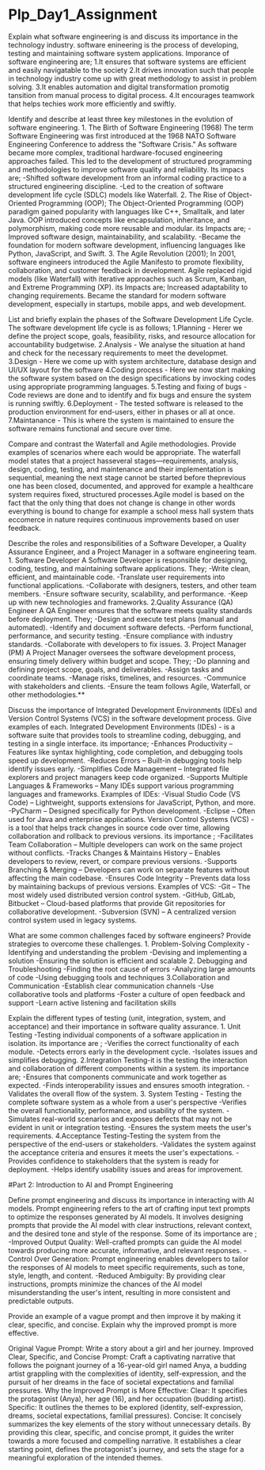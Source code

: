 # Plp_Day1_Assignment
Explain what software engineering is and discuss its importance in the technology industry. software enineering is the process of developing, testing and maintaining software system applications. Imporance of software engineering are; 1.It ensures that software systems are efficient and easily navigatable to the society 2.It drives innovation such that people in technology industry come up with great methodology to assist in problem solving. 3.It enables automation and digital transformation promotig tansition from manual process to digital process. 4.It encourages teamwork that helps techies work more efficiently and swiftly.

Identify and describe at least three key milestones in the evolution of software engineering. 1. The Birth of Software Engineering (1968) The term Software Engineering was first introduced at the 1968 NATO Software Engineering Conference to address the "Software Crisis." As software became more complex, traditional hardware-focused engineering approaches failed. This led to the development of structured programming and methodologies to improve software quality and reliability. Its impacs are; -Shifted software development from an informal coding practice to a structured engineering discipline. -Led to the creation of software development life cycle (SDLC) models like Waterfall. 2. The Rise of Object-Oriented Programming (OOP); The Object-Oriented Programming (OOP) paradigm gained popularity with languages like C++, Smalltalk, and later Java. OOP introduced concepts like encapsulation, inheritance, and polymorphism, making code more reusable and modular. its Impacts are; -Improved software design, maintainability, and scalability. -Became the foundation for modern software development, influencing languages like Python, JavaScript, and Swift. 3. The Agile Revolution (2001); In 2001, software engineers introduced the Agile Manifesto to promote flexibility, collaboration, and customer feedback in development. Agile replaced rigid models (like Waterfall) with iterative approaches such as Scrum, Kanban, and Extreme Programming (XP). its Impacts are; Increased adaptability to changing requirements. Became the standard for modern software development, especially in startups, mobile apps, and web development.

List and briefly explain the phases of the Software Development Life Cycle. The software development life cycle is as follows; 1.Planning - Herer we define the project scope, goals, feasibility, risks, and resource allocation for accountability budgetwise. 2.Analysis - We analyse the situation at hand and check for the necessary requirements to meet the developmet. 3.Design - Here we come up with system architecture, database design and UI/UX layout for the software 4.Coding process - Here we now start making the software system based on the design specifications by invocking codes using appropriate programming languages. 5.Testing and fixing of bugs - Code reviews are done and to identify and fix bugs and ensure the system is running swiftly. 6.Deployment - The tested software is released to the production environment for end-users, either in phases or all at once. 7.Maintanance - This is where the system is maintained to ensure the software remains functional and secure over time.

Compare and contrast the Waterfall and Agile methodologies. Provide examples of scenarios where each would be appropriate. The waterfall model states that a project hasseveral stages—requirements, analysis, design, coding, testing, and maintenance and their implementation is sequential, meaning the next stage cannot be started before theprevious one has been closed, documented, and approved for example a healthcare system requires fixed, structured processes.Agile model is based on the fact that the only thing that does not change is change in other words everything is bound to change for example a school mess hall system thats eccomerce in nature requires continuous improvements based on user feedback.

Describe the roles and responsibilities of a Software Developer, a Quality Assurance Engineer, and a Project Manager in a software engineering team. 1. Software Developer A Software Developer is responsible for designing, coding, testing, and maintaining software applications. They; -Write clean, efficient, and maintainable code. -Translate user requirements into functional applications. -Collaborate with designers, testers, and other team members. -Ensure software security, scalability, and performance. -Keep up with new technologies and frameworks. 2.Quality Assurance (QA) Engineer A QA Engineer ensures that the software meets quality standards before deployment. They; -Design and execute test plans (manual and automated). -Identify and document software defects. -Perform functional, performance, and security testing. -Ensure compliance with industry standards. -Collaborate with developers to fix issues. 3. Project Manager (PM) A Project Manager oversees the software development process, ensuring timely delivery within budget and scope. They; -Do planning and defining project scope, goals, and deliverables. -Assign tasks and coordinate teams. -Manage risks, timelines, and resources. -Communice with stakeholders and clients. -Ensure the team follows Agile, Waterfall, or other methodologies.**

Discuss the importance of Integrated Development Environments (IDEs) and Version Control Systems (VCS) in the software development process. Give examples of each. Integrated Development Environments (IDEs) - is a software suite that provides tools to streamline coding, debugging, and testing in a single interface. its importance; -Enhances Productivity – Features like syntax highlighting, code completion, and debugging tools speed up development. -Reduces Errors – Built-in debugging tools help identify issues early. -Simplifies Code Management – Integrated file explorers and project managers keep code organized. -Supports Multiple Languages & Frameworks – Many IDEs support various programming languages and frameworks. Examples of IDEs: -Visual Studio Code (VS Code) – Lightweight, supports extensions for JavaScript, Python, and more. -PyCharm – Designed specifically for Python development. -Eclipse – Often used for Java and enterprise applications. Version Control Systems (VCS) - is a tool that helps track changes in source code over time, allowing collaboration and rollback to previous versions. its importance ; -Facilitates Team Collaboration – Multiple developers can work on the same project without conflicts. -Tracks Changes & Maintains History – Enables developers to review, revert, or compare previous versions. -Supports Branching & Merging – Developers can work on separate features without affecting the main codebase. -Ensures Code Integrity – Prevents data loss by maintaining backups of previous versions. Examples of VCS: -Git – The most widely used distributed version control system. -GitHub, GitLab, Bitbucket – Cloud-based platforms that provide Git repositories for collaborative development. -Subversion (SVN) – A centralized version control system used in legacy systems.

What are some common challenges faced by software engineers? Provide strategies to overcome these challenges. 1. Problem-Solving Complexity -Identifying and understanding the problem -Devising and implementing a solution -Ensuring the solution is efficient and scalable 2. Debugging and Troubleshooting -Finding the root cause of errors -Analyzing large amounts of code -Using debugging tools and techniques 3.Collaboration and Communication -Establish clear communication channels -Use collaborative tools and platforms -Foster a culture of open feedback and support -Learn active listening and facilitation skills

Explain the different types of testing (unit, integration, system, and acceptance) and their importance in software quality assurance. 1. Unit Testing -Testing individual components of a software application in isolation. its importance are ; -Verifies the correct functionality of each module. -Detects errors early in the development cycle. -Isolates issues and simplifies debugging. 2.Integration Testing-it is the testing the interaction and collaboration of different components within a system. its importance are; -Ensures that components communicate and work together as expected. -Finds interoperability issues and ensures smooth integration. -Validates the overall flow of the system. 3. System Testing - Testing the complete software system as a whole from a user's perspective -Verifies the overall functionality, performance, and usability of the system. -Simulates real-world scenarios and exposes defects that may not be evident in unit or integration testing. -Ensures the system meets the user's requirements. 4.Acceptance Testing-Testing the system from the perspective of the end-users or stakeholders. -Validates the system against the acceptance criteria and ensures it meets the user's expectations. -Provides confidence to stakeholders that the system is ready for deployment. -Helps identify usability issues and areas for improvement.

#Part 2: Introduction to AI and Prompt Engineering

Define prompt engineering and discuss its importance in interacting with AI models. Prompt engineering refers to the art of crafting input text prompts to optimize the responses generated by AI models. It involves designing prompts that provide the AI model with clear instructions, relevant context, and the desired tone and style of the response. Some of its importance are ; -Improved Output Quality: Well-crafted prompts can guide the AI model towards producing more accurate, informative, and relevant responses. -Control Over Generation: Prompt engineering enables developers to tailor the responses of AI models to meet specific requirements, such as tone, style, length, and content. -Reduced Ambiguity: By providing clear instructions, prompts minimize the chances of the AI model misunderstanding the user's intent, resulting in more consistent and predictable outputs.

Provide an example of a vague prompt and then improve it by making it clear, specific, and concise. Explain why the improved prompt is more effective.

Original Vague Prompt: Write a story about a girl and her journey. Improved Clear, Specific, and Concise Prompt: Craft a captivating narrative that follows the poignant journey of a 16-year-old girl named Anya, a budding artist grappling with the complexities of identity, self-expression, and the pursuit of her dreams in the face of societal expectations and familial pressures. Why the Improved Prompt is More Effective: Clear: It specifies the protagonist (Anya), her age (16), and her occupation (budding artist). Specific: It outlines the themes to be explored (identity, self-expression, dreams, societal expectations, familial pressures). Concise: It concisely summarizes the key elements of the story without unnecessary details. By providing this clear, specific, and concise prompt, it guides the writer towards a more focused and compelling narrative. It establishes a clear starting point, defines the protagonist's journey, and sets the stage for a meaningful exploration of the intended themes.

